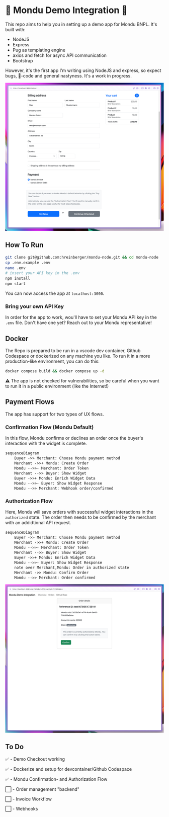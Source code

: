 # 🚧 Mondu Demo Integration 🚧
This repo aims to help you in setting up a demo app for Mondu BNPL. It's built with:

- NodeJS
- Express
- Pug as templating engine
- axios and fetch for async API communication
- Bootstrap

However, it's the first app I'm writing using NodeJS and express, so expect bugs, 🍝-code and general nastyness. 
It's a work in progress.

![Mondu Demo App](/.github/assets/mondu-node-1.png "Mondu Demo App")

## How To Run

```bash
git clone git@github.com:hreinberger/mondu-node.git && cd mondu-node
cp .env.example .env
nano .env
# insert your API key in the .env
npm install
npm start
```
You can now access the app at `localhost:3000`.

### Bring your own API Key

In order for the app to work, wou'll have to set your Mondu API key in the `.env` file. Don't have one yet? Reach out to your Mondu representative!

## Docker

The Repo is prepared to be run in a vscode dev container, Github Codespace or dockerized on any machine you like. 
To run it in a more production-like environment, you can do this:

```bash
docker compose build && docker compose up -d
```
⚠️ The app is not checked for vulnerabilities, so be careful when you want to run it in a public environment (like the Internet!)

## Payment Flows

The app has support for two types of UX flows.

### Confirmation Flow (Mondu Default)

In this flow, Mondu confirms or declines an order once the buyer's interaction with the widget is complete.

```mermaid
sequenceDiagram
    Buyer ->> Merchant: Choose Mondu payment method
    Merchant ->>+ Mondu: Create Order
    Mondu -->>- Merchant: Order Token
    Merchant -->> Buyer: Show Widget
    Buyer ->>+ Mondu: Enrich Widget Data 
    Mondu -->>- Buyer: Show Widget Response
    Mondu -->> Merchant: Webhook order/confirmed
```

### Authorization Flow

Here, Mondu will save orders with successful widget interactions in the `authorized` state.
The order then needs to be confirmed by the merchant with an addidtional API request.

```mermaid
sequenceDiagram
    Buyer ->> Merchant: Choose Mondu payment method
    Merchant ->>+ Mondu: Create Order
    Mondu -->>- Merchant: Order Token
    Merchant -->> Buyer: Show Widget
    Buyer ->>+ Mondu: Enrich Widget Data 
    Mondu -->>- Buyer: Show Widget Response
    note over Merchant,Mondu: Order in authorized state
    Merchant ->> Mondu: Confirm Order
    Mondu -->> Merchant: Order confirmed
```
![Mondu Demo App](/.github/assets/mondu-node-3.png "Mondu Demo App")

## To Do

✅ - Demo Checkout working

✅ - Dockerize and setup for devcontainer/Github Codespace

✅ - Mondu Confirmation- and Authorization Flow

⬜ - Order management "backend"

⬜ - Invoice Workflow

⬜ - Webhooks